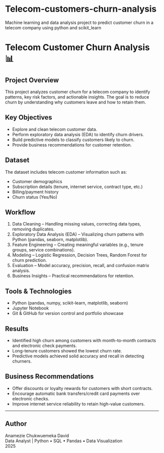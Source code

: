 # Telecom-customers-churn-analysis
 Machine learning and data analysis project to predict customer churn in a telecom company using python and scikit_learn
# Telecom Customer Churn Analysis 📊

## Project Overview  
This project analyzes customer churn for a telecom company to identify patterns, key risk factors, and actionable insights. The goal is to reduce churn by understanding why customers leave and how to retain them.  

## Key Objectives  
- Explore and clean telecom customer data.  
- Perform exploratory data analysis (EDA) to identify churn drivers.  
- Build predictive models to classify customers likely to churn.  
- Provide business recommendations for customer retention.  

## Dataset  
The dataset includes telecom customer information such as:  
- Customer demographics  
- Subscription details (tenure, internet service, contract type, etc.)  
- Billing/payment history  
- Churn status (Yes/No)  

## Workflow  
1. Data Cleaning – Handling missing values, correcting data types, removing duplicates.  
2. Exploratory Data Analysis (EDA) – Visualizing churn patterns with Python (pandas, seaborn, matplotlib).  
3. Feature Engineering – Creating meaningful variables (e.g., tenure groups, service combinations).  
4. Modeling – Logistic Regression, Decision Trees, Random Forest for churn prediction.  
5. Evaluation – Model accuracy, precision, recall, and confusion matrix analysis.  
6. Business Insights – Practical recommendations for retention.  

## Tools & Technologies  
- Python (pandas, numpy, scikit-learn, matplotlib, seaborn)  
- Jupyter Notebook  
- Git & GitHub for version control and portfolio showcase  

## Results  
- Identified high churn among customers with month-to-month contracts and electronic check payments.  
- Long-tenure customers showed the lowest churn rate.  
- Predictive models achieved solid accuracy and recall in detecting churners.  

## Business Recommendations  
- Offer discounts or loyalty rewards for customers with short contracts.  
- Encourage automatic bank transfers/credit card payments over electronic checks.  
- Improve internet service reliability to retain high-value customers.  

---

## Author  
Anamezie Chukwuemeka David  
Data Analyst | Python • SQL • Pandas • Data Visualization  
2025

